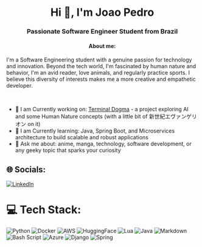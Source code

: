 <h1 align="center">Hi 👋, I'm Joao Pedro</h1>
<h3 align="center">Passionate Software Engineer Student from Brazil</h3>
<h4 align="center">About me:<h4></h4> 

<p>I'm a Software Engineering student with a genuine passion for technology and innovation. Beyond the tech world, I'm fascinated by human nature and behavior, I'm an avid reader, love animals, and regularly practice sports. I believe this diversity of interests makes me a more creative and empathetic developer.</p><br>
  
- 🔭 I am Currently working on: [Terminal Dogma](https://github.com/jpdatahive/terminal-dogma) - a project exploring AI and some Human Nature concepts (with a little bit of 新世紀エヴァンゲリオン on it)
- 🌱 I am Currently learning: Java, Spring Boot, and Microservices architecture to build scalable and robust applications
- 💬 Ask me about: anime, manga, technology, software development, or any geeky topic that sparks your curiosity

## 🌐 Socials:
[![LinkedIn](https://img.shields.io/badge/LinkedIn-%230077B5.svg?logo=linkedin&logoColor=white)](https://linkedin.com/in/jp-araujo-bonfim) 
  
# 💻 Tech Stack:
![Python](https://img.shields.io/badge/python-3670A0?style=flat&logo=python&logoColor=ffdd54) ![Docker](https://img.shields.io/badge/docker-%230db7ed.svg?style=flat&logo=docker&logoColor=white) ![AWS](https://img.shields.io/badge/AWS-%23FF9900.svg?style=flat&logo=amazon-aws&logoColor=white) ![HuggingFace](https://img.shields.io/badge/🤗%20Hugging%20Face-FFD21E?style=flat&logoColor=black) ![Lua](https://img.shields.io/badge/lua-%232C2D72.svg?style=flat&logo=lua&logoColor=white) ![Java](https://img.shields.io/badge/java-%23ED8B00.svg?style=flat&logo=openjdk&logoColor=white) ![Markdown](https://img.shields.io/badge/markdown-%23000000.svg?style=flat&logo=markdown&logoColor=white) ![Bash Script](https://img.shields.io/badge/bash_script-%23121011.svg?style=flat&logo=gnu-bash&logoColor=white) ![Azure](https://img.shields.io/badge/azure-%230072C6.svg?style=flat&logo=microsoftazure&logoColor=white) ![Django](https://img.shields.io/badge/django-%23092E20.svg?style=flat&logo=django&logoColor=white) ![Spring](https://img.shields.io/badge/spring-%236DB33F.svg?style=flat&logo=spring&logoColor=white)
